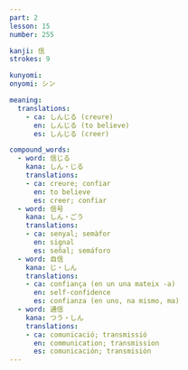 ```yaml
---
part: 2
lesson: 15
number: 255

kanji: 信
strokes: 9

kunyomi:
onyomi: シン

meaning:
  translations:
    - ca: しんじる (creure)
      en: しんじる (to believe)
      es: しんじる (creer)

compound_words:
  - word: 信じる
    kana: しん・じる
    translations:
    - ca: creure; confiar
      en: to believe
      es: creer; confiar
  - word: 信号
    kana: しん・ごう
    translations:
    - ca: senyal; semàfor
      en: signal
      es: señal; semáforo
  - word: 自信
    kana: じ・しん
    translations:
    - ca: confiança (en un una mateix -a)
      en: self-confidence
      es: confianza (en uno, na mismo, ma)
  - word: 通信
    kana: つう・しん
    translations:
    - ca: comunicació; transmissió
      en: communication; transmission
      es: comunicación; transmisión
---
```

